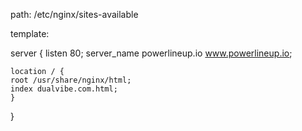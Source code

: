 path: /etc/nginx/sites-available

template:

server {
    listen 80;
    server_name powerlineup.io www.powerlineup.io;

    location / {
	root /usr/share/nginx/html;
	index dualvibe.com.html;
    }
}
